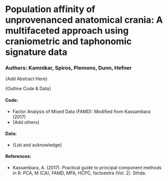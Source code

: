 # Population affinity of unprovenanced anatomical crania: A multifaceted approach using craniometric and taphonomic signature data

### **Authors: Kamnikar, Spiros, Plemons, Dunn, Hefner**

{Add Abstract Here}

{Outline Code & Data}

#### Code:
- Factor Analysis of Mixed Data (FAMD): Modified from Kassambara (2017)
- {Add others}

#### Data:
- {List and acknowledge}

#### References:
- Kassambara, A. (2017). Practical guide to principal component methods in R: PCA, M (CA), FAMD, MFA, HCPC, factoextra (Vol. 2). Sthda.

